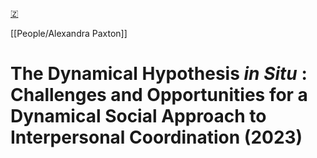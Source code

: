 [🇿](zotero://select/library/items/VAZXFIUZ)

[[People/Alexandra Paxton]] 
# The Dynamical Hypothesis <i>in Situ</i> : Challenges and Opportunities for a Dynamical Social Approach to Interpersonal Coordination (2023)

